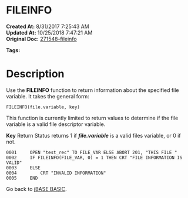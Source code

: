 # FILEINFO

**Created At:** 8/31/2017 7:25:43 AM  
**Updated At:** 10/25/2018 7:47:21 AM  
**Original Doc:** [271548-fileinfo](https://docs.jbase.com/36868-jbase-basic/271548-fileinfo)  

**Tags:**
<badge text='file operations' vertical='middle' />

# Description

Use the **FILEINFO** function to return information about the specified file variable. It takes the general form:

```
FILEINFO(file.variable, key)
```

This function is currently limited to return values to determine if the file variable is a valid file descriptor variable.

**Key** Return Status returns 1 if ***file.variable*** is a valid files variable, or 0 if not.

```
0001     OPEN "test_rec" TO FILE_VAR ELSE ABORT 201, "THIS FILE "
0002     IF FILEINFO(FILE_VAR, 0) = 1 THEN CRT "FILE INFORMATION IS VALID"
0003     ELSE
0004         CRT "INVALID INFORMATION"
0005     END
```





Go back to [jBASE BASIC](./../jbase-basic-programmers-reference-guide).
